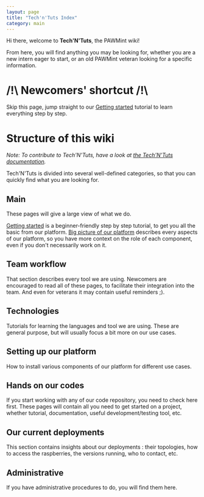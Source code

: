 ```yaml
---
layout: page
title: "Tech'n'Tuts Index"
category: main
---
```


Hi there, welcome to **Tech'N'Tuts**, the PAWMint wiki!

From here, you will find anything you may be looking for, whether you are a new intern eager to start, or an old PAWMint veteran looking for a specific information.

# /!\ Newcomers' shortcut /!\

Skip this page, jump straight to our [Getting started](getting-started-with-pawmint) tutorial to learn everything step by step.

# Structure of this wiki

_Note: To contribute to Tech'N'Tuts, have a look at [the Tech'N'Tuts documentation](team-documentation)._

Tech'N'Tuts is divided into several well-defined categories, so that you can quickly find what you are looking for.

## Main

These pages will give a large view of what we do.

[Getting started](getting-started-with-ubismart) is a beginner-friendly step by step tutorial, to get you all the basic from our platform.
[Big picture of our platform](big-picture-of-our-platform) describes every aspects of our platform, so you have more context on the role of each component, even if you don't necessarily work on it.

## Team workflow

That section describes every tool we are using. Newcomers are encouraged to read all of these pages, to facilitate their integration into the team. And even for veterans it may contain useful reminders ;).

## Technologies

Tutorials for learning the languages and tool we are using. These are general purpose, but will usually focus a bit more on our use cases.

## Setting up our platform

How to install various components of our platform for different use cases.

## Hands on our codes

If you start working with any of our code repository, you need to check here first. These pages will contain all you need to get started on a project, whether tutorial, documentation, useful development/testing tool, etc.

## Our current deployments

This section contains insights about our deployments : their topologies, how to access the raspberries, the versions running, who to contact, etc.

## Administrative

If you have administrative procedures to do, you will find them here.
